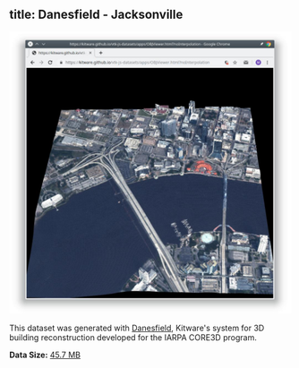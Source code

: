 title: Danesfield - Jacksonville
---

[![Visualization](./obj/jacksonville.jpg)](https://kitware.github.io/vtk-js-datasets/apps/OBJViewer.html?fileURL=/vtk-js-datasets/data/obj-mtl/jacksonville.zip&noInterpolation)

This dataset was generated with  [Danesfield](https://github.com/Kitware/Danesfield), Kitware's system for 3D building reconstruction developed for the IARPA CORE3D program.

__Data Size:__ [45.7 MB](/vtk-js-datasets/data/obj-mtl/jacksonville.zip)
